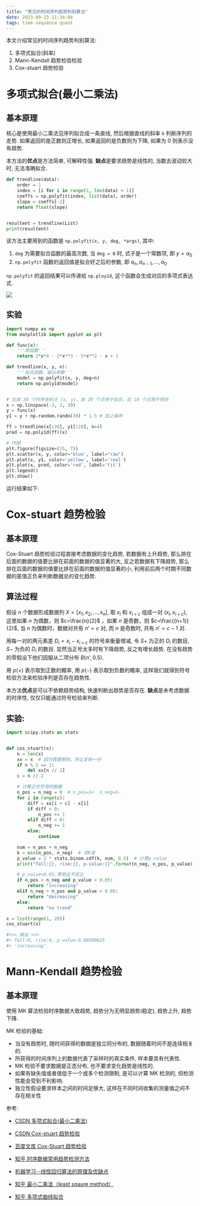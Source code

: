 ```yaml
---
title: "常见的时间序列趋势判别算法"
date: 2023-09-15 11:34:04
tags: time-sequence quant
---
```


本文介绍常见的时间序列趋势判别算法:

1. 多项式拟合(斜率)
2. Mann-Kendall 趋势检验检验
3. Cox-stuart 趋势检验

# 多项式拟合(最小二乘法)

## 基本原理

核心是使用最小二乘法见序列拟合成一条直线, 然后根据直线的斜率 `k` 判断序列的走势. 如果返回的是正数则正增长, 如果返回的是负数则为下降, 如果为 0 则表示没有趋势.

<!--more-->

本方法的**优点**是方法简单, 可解释性强. **缺点**是要求趋势是线性的, 当数去波动较大时, 无法准确拟合.

```python
def trendline(data):
    order = 1
    index = [i for i in range(1, len(data) + 1)]
    coeffs = np.polyfit(index, list(data), order)
    slope = coeffs[-2]
    return float(slope)


resultent = trendline(List)
print(resultent)
```

该方法主要用到的函数是 `np.polyfit(x, y, deg, *args)`, 其中:

1. `deg` 为需要拟合函数的最高次数, 当 `deg = 0` 时, 式子是一个常数项, 即 $y = a_0$
2. `np.polyfit` 函数的返回值是拟合好之后的参数, 即 $a_n, a_{n-1}, ..., a_0$

`np.polyfit` 的返回结果可以传递给 `np.ploy1d`, 这个函数会生成对应的多项式表达式.

![](https://qiniu.iuwei.fun/blog/python/numpy/np_poly1d.jpg)

## 实验

```python
import numpy as np
from matplotlib import pyplot as plt

def func(x):
    '''原函数'''
    return 2*x*4 - 2*x**3 - 5*x**2 - x + 1

def trendline(x, y, n):
    '''拟合函数，输出参数'''
    model = np.polyfit(x, y, deg=n)
    return np.poly1d(model)


# 生成 30 个时序坐标点 (x, y)，前 20 个点用于拟合，后 10 个点用于预测
x = np.linspace(-3, 3, 30)
y = func(x)
y1 = y + np.random.randn(30) * 1.5 # 加上噪声

ff = trendline(x[:20], y1[:20], n=4)
pred = np.poly1d(ff)(x)

# 作图
plt.figure(figsize=(15, 7))
plt.scatter(x, y, color='blue', label="raw")
plt.plot(x, y1, color='yellow', label='real')
plt.plot(x, pred, color='red', label='fit')
plt.legend()
plt.show()
```

运行结果如下:

# Cox-stuart 趋势检验

## 基本原理

Cox-Stuart 趋势检验过程直接考虑数据的变化趋势, 若数据有上升趋势, 那么排在后面的数据的值要比排在前面的数据的值显著的大, 反之若数据有下降趋势, 那么排在后面的数据的值要比排在前面的数据的值显著的小, 利用前后两个时期不同数据的差值正负来判断数据总的变化趋势.

## 算法过程

假设 $n$ 个数据形成数据列 $X = [x_1, x_2, ..., x_n]$,
取 $x_i$ 和 $x_{i+c}$ 组成一对 $(x_i, x_{i+c})$, 这里如果 $n$ 为偶数，则 $c=\frac{n}{2}$ ，如果 $n$ 是奇数，则 $c=\frac{(n+1)}{2}$, 当 $n$ 为偶数时，数据对共有 $n'=c$ 对, 而 $n$ 是奇数时, 共有 $n'=c-1$ 对.

用每一对的两元素差 $D_i = x_i − x_{i+c}$ 的符号来衡量增减, 令 $S+$ 为正的 $D_i$ 的数目, $S-$ 为负的 $D_i$ 的数目. 显然当正号太多时有下降趋势, 反之有增长趋势. 在没有趋势的零假设下他们因服从二项分布 $B(n', 0.5)$.

用 $p(+)$ 表示取到正数的概率, 用 $p(-)$ 表示取到负数的概率, 这样我们就得到符号检验方法来检验序列是否存在趋势性.

本方法**优点**是可以不依赖趋势结构, 快速判断出趋势是否存在. **缺点**是未考虑数据的时序性, 仅仅只能通过符号检验来判断.

## 实验:

```python
import scipy.stats as stats


def cos_stuart(x):
    n = len(x)
    xx = x  # 因为需要删除，所以复制一份
    if n % 2 == 1:
        del xx[n // 2]
    c = n // 2

    # 计算正负符号的数量
    n_pos = n_neg = 0  # n_pos=S+  n_neg=S-
    for i in range(c):
        diff = xx[i + c] - x[i]
        if diff > 0:
            n_pos += 1
        elif diff < 0:
            n_neg += 1
        else:
            continue

    num = n_pos + n_neg
    k = min(n_pos, n_neg)  # 求K值
    p_value = 2 * stats.binom.cdf(k, num, 0.5)  # 计算p_value
    print("fall:{}, rise:{}, p-value:{}".format(n_neg, n_pos, p_value))

    # p_value<0.05,零假设不成立
    if n_pos > n_neg and p_value < 0.05:
        return "increasing"
    elif n_neg > n_pos and p_value < 0.05:
        return "decreasing"
    else:
        return "no trend"

x = list(range(1, 20))
cos_stuart(x)

#>>> 输出 <<<
#> fall:0, rise:9, p-value:0.00390625
#> 'increasing'
```

# Mann-Kendall 趋势检验

## 基本原理

使用 MK 算法检验时序数据大致趋势, 趋势分为无明显趋势(稳定), 趋势上升, 趋势下降.

MK 检验的基础:

- 当没有趋势时, 随时间获得的数据是独立同分布的, 数据随着时间不是连续相关的.
- 所获得的时间序列上的数据代表了采样时的真实条件, 样本要具有代表性.
- MK 检验不要求数据是正态分布, 也不要求变化趋势是线性的.
- 如果有缺失值或者值低于一个或多个检测限制, 是可以计算 MK 检测的, 但检测性能会受到不利影响.
- 独立性假设要求样本之间的时间足够大, 这样在不同时间收集的测量值之间不存在相关性

参考:

- [CSDN 多项式拟合(最小二乘法)](https://blog.csdn.net/aaakirito/article/details/116941586)
- [CSDN Cox-stuart 趋势检验](https://blog.csdn.net/aaakirito/article/details/116646521)

- [百度文库 Cox-Stuart 趋势检验](https://wenku.baidu.com/view/cec731b981c758f5f61f6760.html)
- [知乎 时序数据常用趋势检测方法](https://zhuanlan.zhihu.com/p/112703276)

- [机器学习--线性回归算法的原理及优缺点](https://www.cnblogs.com/lsm-boke/p/11746274.html)
- [知乎 最小二乘法（least sqaure method）](https://zhuanlan.zhihu.com/p/38128785/)
- [知乎 多项式曲线拟合](https://zhuanlan.zhihu.com/p/53056358)
